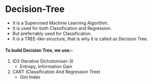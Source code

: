 # Decision-Tree

- It is a Supervised Machine Learning Algorithm.
- It is used for both Classification and Regression.
- But preferrably used for Classification.
- It is a TREE-like-structure, that is why it is called as Decision Tree.

 
#### To build Decision Tree, we use:-
1. ID3 (Iterative Dichotomiser-3)
   - Entropy, Information Gain
3. CART (Classification And Regression Tree)
   - Gini Index
